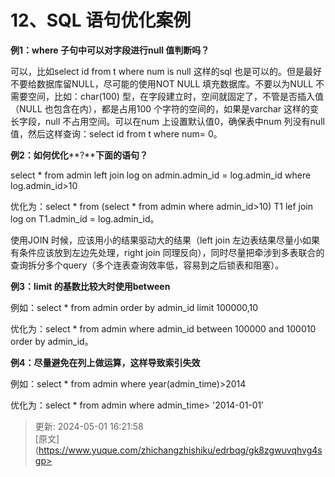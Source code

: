 # 12、SQL 语句优化案例

**例1：where 子句中可以对字段进行null 值判断吗？**

可以，比如select id from t where num is null 这样的sql 也是可以的。但是最好不要给数据库留NULL，尽可能的使用NOT NULL 填充数据库。不要以为NULL 不需要空间，比如：char(100) 型，在字段建立时，空间就固定了，不管是否插入值（NULL 也包含在内），都是占用100 个字符的空间的，如果是varchar 这样的变长字段，null 不占用空间。可以在num 上设置默认值0，确保表中num 列没有null 值，然后这样查询：select id from t where num= 0。

**例****2****：如何优化****?****下面的语句？**

select * from admin left	join	log on admin.admin_id	= log.admin_id where log.admin_id>10

优化为：select * from (select * from admin where admin_id>10) T1 lef join log on T1.admin_id = log.admin_id。

使用JOIN 时候，应该用小的结果驱动大的结果（left join 左边表结果尽量小如果有条件应该放到左边先处理，right join 同理反向），同时尽量把牵涉到多表联合的查询拆分多个query（多个连表查询效率低，容易到之后锁表和阻塞）。

**例****3****：****limit**** ****的基数比较大时使用****between**

例如：select * from admin order by admin_id limit 100000,10



优化为：select * from admin where admin_id between 100000 and 100010 order by admin_id。

**例****4****：尽量避免在列上做运算，这样导致索引失效**

例如：select * from admin where year(admin_time)>2014



优化为：select * from admin where admin_time> '2014-01-01′



> 更新: 2024-05-01 16:21:58  
> [原文](https://www.yuque.com/zhichangzhishiku/edrbqg/gk8zgwuvqhvg4sgp>